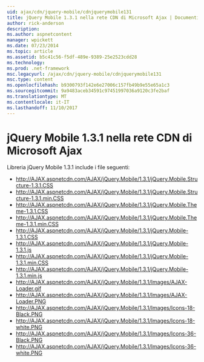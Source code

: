 ```yaml
---
uid: ajax/cdn/jquery-mobile/cdnjquerymobile131
title: jQuery Mobile 1.3.1 nella rete CDN di Microsoft Ajax | Documenti Microsoft
author: rick-anderson
description: 
ms.author: aspnetcontent
manager: wpickett
ms.date: 07/23/2014
ms.topic: article
ms.assetid: b5c41c56-f5df-489e-9389-25e2523cdd28
ms.technology: 
ms.prod: .net-framework
msc.legacyurl: /ajax/cdn/jquery-mobile/cdnjquerymobile131
msc.type: content
ms.openlocfilehash: b9300793f142e6e27006c157fb49b9e55e65a1c3
ms.sourcegitcommit: 9a9483aceb34591c97451997036a9120c3fe2baf
ms.translationtype: MT
ms.contentlocale: it-IT
ms.lasthandoff: 11/10/2017
---
```

<a name="jquery-mobile-131-on-the-microsoft-ajax-cdn"></a>jQuery Mobile 1.3.1 nella rete CDN di Microsoft Ajax
====================
Libreria jQuery Mobile 1.3.1 include i file seguenti:

- http://AJAX.aspnetcdn.com/AJAX/jQuery.Mobile/1.3.1/jQuery.Mobile.Structure-1.3.1.CSS
- http://AJAX.aspnetcdn.com/AJAX/jQuery.Mobile/1.3.1/jQuery.Mobile.Structure-1.3.1.min.CSS
- http://AJAX.aspnetcdn.com/AJAX/jQuery.Mobile/1.3.1/jQuery.Mobile.Theme-1.3.1.CSS
- http://AJAX.aspnetcdn.com/AJAX/jQuery.Mobile/1.3.1/jQuery.Mobile.Theme-1.3.1.min.CSS
- http://AJAX.aspnetcdn.com/AJAX/jQuery.Mobile/1.3.1/jQuery.Mobile-1.3.1.CSS
- http://AJAX.aspnetcdn.com/AJAX/jQuery.Mobile/1.3.1/jQuery.Mobile-1.3.1.js
- http://AJAX.aspnetcdn.com/AJAX/jQuery.Mobile/1.3.1/jQuery.Mobile-1.3.1.min.CSS
- http://AJAX.aspnetcdn.com/AJAX/jQuery.Mobile/1.3.1/jQuery.Mobile-1.3.1.min.js
- http://AJAX.aspnetcdn.com/AJAX/jQuery.Mobile/1.3.1/Images/AJAX-Loader.gif
- http://AJAX.aspnetcdn.com/AJAX/jQuery.Mobile/1.3.1/Images/AJAX-Loader.PNG
- http://AJAX.aspnetcdn.com/AJAX/jQuery.Mobile/1.3.1/Images/Icons-18-Black.PNG
- http://AJAX.aspnetcdn.com/AJAX/jQuery.Mobile/1.3.1/Images/Icons-18-white.PNG
- http://AJAX.aspnetcdn.com/AJAX/jQuery.Mobile/1.3.1/Images/Icons-36-Black.PNG
- http://AJAX.aspnetcdn.com/AJAX/jQuery.Mobile/1.3.1/Images/Icons-36-white.PNG
